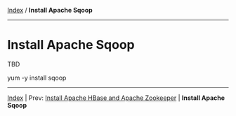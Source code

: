 [Index](./index.md)
/
**Install Apache Sqoop**

------

Install Apache Sqoop
=====

TBD

yum -y install sqoop



------

[Index](./index.md)
|
Prev: [Install Apache HBase and Apache Zookeeper](./apache-hbase-zookeeper.md)
|
**Install Apache Sqoop**